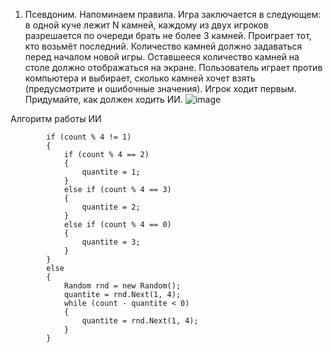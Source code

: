 1.	Псевдоним.
Напоминаем правила. Игра заключается в следующем: в одной куче лежит N камней, каждому из двух игроков разрешается по очереди брать не более 3 камней. Проиграет тот, кто возьмёт последний. Количество камней должно задаваться перед началом новой игры.
Оставшееся количество камней на столе должно отображаться на экране. Пользователь играет против компьютера и выбирает, сколько камней хочет взять (предусмотрите и ошибочные значения). Игрок ходит первым.
Придумайте, как должен ходить ИИ.
![image](https://github.com/WASDyt/MauiApp3/assets/122372935/188a79b9-b569-43b1-841a-376d6a8496e5)

Алгоритм работы ИИ

            if (count % 4 != 1)
            {
                if (count % 4 == 2)
                {
                    quantite = 1;
                }
                else if (count % 4 == 3)
                {
                    quantite = 2;
                }
                else if (count % 4 == 0)
                {
                    quantite = 3;
                }
            }
            else
            {
                Random rnd = new Random();
                quantite = rnd.Next(1, 4);
                while (count - quantite < 0)
                {
                    quantite = rnd.Next(1, 4);
                }
            }
